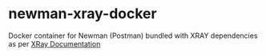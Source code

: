 # newman-xray-docker
Docker container for Newman (Postman) bundled with XRAY dependencies
as per [XRay Documentation](https://docs.getxray.app/display/XRAY/Developing+and+testing+APIs+using+Postman)
